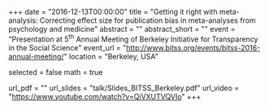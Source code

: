 +++
date = "2016-12-13T00:00:00"
title = "Getting it right with meta-analysis: Correcting effect size for publication bias in meta-analyses from psychology and medicine"
abstract = ""
abstract_short = ""
event = "Presentation at 5<sup>th</sup> Annual Meeting of Berkeley Initiative for Transparency in the Social Science"
event_url = "http://www.bitss.org/events/bitss-2016-annual-meeting/"
location = "Berkeley, USA"

selected = false
math = true

url_pdf = ""
url_slides = "talk/Slides_BITSS_Berkeley.pdf"
url_video = "https://www.youtube.com/watch?v=QiVXUTVQVIo"
+++